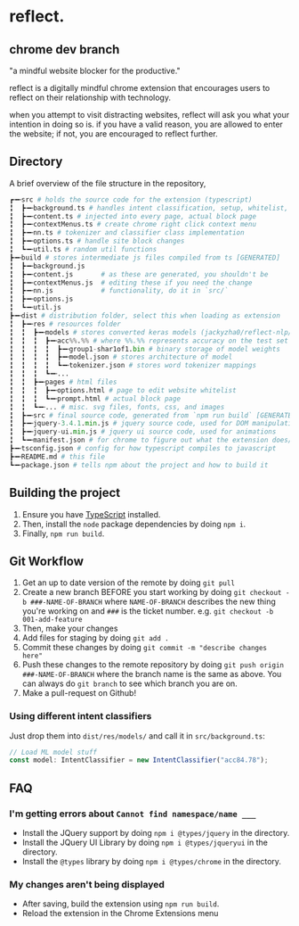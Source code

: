 # reflect.

## chrome dev branch

"a mindful website blocker for the productive."

reflect is a digitally mindful chrome extension that encourages users to reflect on their relationship with technology.

when you attempt to visit distracting websites, reflect will ask you what your intention in doing so is. if you have a valid reason, you are allowed to enter the website; if not, you are encouraged to reflect further.

## Directory

A brief overview of the file structure in the repository,
```python
┏╼╾src # holds the source code for the extension (typescript)
╏  ┣╼╾background.ts # handles intent classification, setup, whitelist, etc.
╏  ┣╼╾content.ts # injected into every page, actual block page
╏  ┣╼╾contextMenus.ts # create chrome right click context menu
╏  ┣╼╾nn.ts # tokenizer and classifier class implementation
╏  ┣╼╾options.ts # handle site block changes
╏  ┗╼╾util.ts # random util functions
┣╼╾build # stores intermediate js files compiled from ts [GENERATED]
╏  ┣╼╾background.js
╏  ┣╼╾content.js       # as these are generated, you shouldn't be
╏  ┣╼╾contextMenus.js  # editing these if you need the change
╏  ┣╼╾nn.js            # functionality, do it in `src/`
╏  ┣╼╾options.js
╏  ┗╼╾util.js
┣╼╾dist # distribution folder, select this when loading as extension
╏  ┣╼╾res # resources folder
╏  ╏  ┣╼╾models # stores converted keras models (jackyzha0/reflect-nlp/nlp)
╏  ╏  ╏  ┣╼╾acc%%.%% # where %%.%% represents accuracy on the test set
╏  ╏  ╏  ╏  ┣╼╾group1-shar1of1.bin # binary storage of model weights
╏  ╏  ╏  ╏  ┣╼╾model.json # stores architecture of model
╏  ╏  ╏  ╏  ┗╼╾tokenizer.json # stores word tokenizer mappings
╏  ╏  ╏  ┗╼╾...
╏  ╏  ┣╼╾pages # html files
╏  ╏  ╏  ┣╼╾options.html # page to edit website whitelist
╏  ╏  ╏  ┗╼╾prompt.html # actual block page
╏  ╏  ┗╼╾... # misc. svg files, fonts, css, and images
╏  ┣╼╾src # final source code, generated from `npm run build` [GENERATED]
╏  ┣╼╾jquery-3.4.1.min.js # jquery source code, used for DOM manipulation
╏  ┣╼╾jquery-ui.min.js # jquery ui source code, used for animations
╏  ┗╼╾manifest.json # for chrome to figure out what the extension does/needs
┣╼╾tsconfig.json # config for how typescript compiles to javascript
┣╼╾README.md # this file
┗╼╾package.json # tells npm about the project and how to build it
```

## Building the project

1. Ensure you have [TypeScript](https://www.typescriptlang.org/) installed.
2. Then, install the `node` package dependencies by doing `npm i`.
3. Finally, `npm run build`.

## Git Workflow

1. Get an up to date version of the remote by doing `git pull`
2. Create a new branch BEFORE you start working by doing `git checkout -b ###-NAME-OF-BRANCH` where `NAME-OF-BRANCH` describes the new thing you're working on and `###` is the ticket number. e.g. `git checkout -b 001-add-feature`
3. Then, make your changes
4. Add files for staging by doing `git add .`
5. Commit these changes by doing `git commit -m "describe changes here"`
6. Push these changes to the remote repository by doing `git push origin ###-NAME-OF-BRANCH` where the branch name is the same as above. You can always do `git branch` to see which branch you are on.
7. Make a pull-request on Github!

### Using different intent classifiers

Just drop them into `dist/res/models/` and call it in `src/background.ts`:

```typescript
// Load ML model stuff
const model: IntentClassifier = new IntentClassifier("acc84.78");
```

## FAQ

### I'm getting errors about `Cannot find namespace/name ___`

* Install the JQuery support by doing `npm i @types/jquery` in the directory.
* Install the JQuery UI Library by doing `npm i @types/jqueryui` in the directory.
* Install the `@types` library by doing `npm i @types/chrome` in the directory.

### My changes aren't being displayed

* After saving, build the extension using `npm run build`.
* Reload the extension in the Chrome Extensions menu
